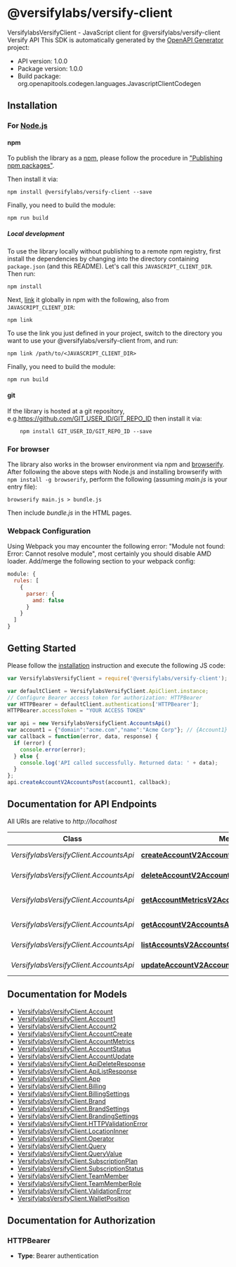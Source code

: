 # @versifylabs/versify-client

VersifylabsVersifyClient - JavaScript client for @versifylabs/versify-client
Versify API
This SDK is automatically generated by the [OpenAPI Generator](https://openapi-generator.tech) project:

- API version: 1.0.0
- Package version: 1.0.0
- Build package: org.openapitools.codegen.languages.JavascriptClientCodegen

## Installation

### For [Node.js](https://nodejs.org/)

#### npm

To publish the library as a [npm](https://www.npmjs.com/), please follow the procedure in ["Publishing npm packages"](https://docs.npmjs.com/getting-started/publishing-npm-packages).

Then install it via:

```shell
npm install @versifylabs/versify-client --save
```

Finally, you need to build the module:

```shell
npm run build
```

##### Local development

To use the library locally without publishing to a remote npm registry, first install the dependencies by changing into the directory containing `package.json` (and this README). Let's call this `JAVASCRIPT_CLIENT_DIR`. Then run:

```shell
npm install
```

Next, [link](https://docs.npmjs.com/cli/link) it globally in npm with the following, also from `JAVASCRIPT_CLIENT_DIR`:

```shell
npm link
```

To use the link you just defined in your project, switch to the directory you want to use your @versifylabs/versify-client from, and run:

```shell
npm link /path/to/<JAVASCRIPT_CLIENT_DIR>
```

Finally, you need to build the module:

```shell
npm run build
```

#### git

If the library is hosted at a git repository, e.g.https://github.com/GIT_USER_ID/GIT_REPO_ID
then install it via:

```shell
    npm install GIT_USER_ID/GIT_REPO_ID --save
```

### For browser

The library also works in the browser environment via npm and [browserify](http://browserify.org/). After following
the above steps with Node.js and installing browserify with `npm install -g browserify`,
perform the following (assuming *main.js* is your entry file):

```shell
browserify main.js > bundle.js
```

Then include *bundle.js* in the HTML pages.

### Webpack Configuration

Using Webpack you may encounter the following error: "Module not found: Error:
Cannot resolve module", most certainly you should disable AMD loader. Add/merge
the following section to your webpack config:

```javascript
module: {
  rules: [
    {
      parser: {
        amd: false
      }
    }
  ]
}
```

## Getting Started

Please follow the [installation](#installation) instruction and execute the following JS code:

```javascript
var VersifylabsVersifyClient = require('@versifylabs/versify-client');

var defaultClient = VersifylabsVersifyClient.ApiClient.instance;
// Configure Bearer access token for authorization: HTTPBearer
var HTTPBearer = defaultClient.authentications['HTTPBearer'];
HTTPBearer.accessToken = "YOUR ACCESS TOKEN"

var api = new VersifylabsVersifyClient.AccountsApi()
var account1 = {"domain":"acme.com","name":"Acme Corp"}; // {Account1} 
var callback = function(error, data, response) {
  if (error) {
    console.error(error);
  } else {
    console.log('API called successfully. Returned data: ' + data);
  }
};
api.createAccountV2AccountsPost(account1, callback);

```

## Documentation for API Endpoints

All URIs are relative to *http://localhost*

Class | Method | HTTP request | Description
------------ | ------------- | ------------- | -------------
*VersifylabsVersifyClient.AccountsApi* | [**createAccountV2AccountsPost**](docs/AccountsApi.md#createAccountV2AccountsPost) | **POST** /v2/accounts | Create an account
*VersifylabsVersifyClient.AccountsApi* | [**deleteAccountV2AccountsAccountIdDelete**](docs/AccountsApi.md#deleteAccountV2AccountsAccountIdDelete) | **DELETE** /v2/accounts/{account_id} | Delete an account
*VersifylabsVersifyClient.AccountsApi* | [**getAccountMetricsV2AccountsAccountIdMetricsGet**](docs/AccountsApi.md#getAccountMetricsV2AccountsAccountIdMetricsGet) | **GET** /v2/accounts/{account_id}/metrics | Get account metrics
*VersifylabsVersifyClient.AccountsApi* | [**getAccountV2AccountsAccountIdGet**](docs/AccountsApi.md#getAccountV2AccountsAccountIdGet) | **GET** /v2/accounts/{account_id} | Get an account
*VersifylabsVersifyClient.AccountsApi* | [**listAccountsV2AccountsGet**](docs/AccountsApi.md#listAccountsV2AccountsGet) | **GET** /v2/accounts | List accounts
*VersifylabsVersifyClient.AccountsApi* | [**updateAccountV2AccountsAccountIdPut**](docs/AccountsApi.md#updateAccountV2AccountsAccountIdPut) | **PUT** /v2/accounts/{account_id} | Update an account


## Documentation for Models

 - [VersifylabsVersifyClient.Account](docs/Account.md)
 - [VersifylabsVersifyClient.Account1](docs/Account1.md)
 - [VersifylabsVersifyClient.Account2](docs/Account2.md)
 - [VersifylabsVersifyClient.AccountCreate](docs/AccountCreate.md)
 - [VersifylabsVersifyClient.AccountMetrics](docs/AccountMetrics.md)
 - [VersifylabsVersifyClient.AccountStatus](docs/AccountStatus.md)
 - [VersifylabsVersifyClient.AccountUpdate](docs/AccountUpdate.md)
 - [VersifylabsVersifyClient.ApiDeleteResponse](docs/ApiDeleteResponse.md)
 - [VersifylabsVersifyClient.ApiListResponse](docs/ApiListResponse.md)
 - [VersifylabsVersifyClient.App](docs/App.md)
 - [VersifylabsVersifyClient.Billing](docs/Billing.md)
 - [VersifylabsVersifyClient.BillingSettings](docs/BillingSettings.md)
 - [VersifylabsVersifyClient.Brand](docs/Brand.md)
 - [VersifylabsVersifyClient.BrandSettings](docs/BrandSettings.md)
 - [VersifylabsVersifyClient.BrandingSettings](docs/BrandingSettings.md)
 - [VersifylabsVersifyClient.HTTPValidationError](docs/HTTPValidationError.md)
 - [VersifylabsVersifyClient.LocationInner](docs/LocationInner.md)
 - [VersifylabsVersifyClient.Operator](docs/Operator.md)
 - [VersifylabsVersifyClient.Query](docs/Query.md)
 - [VersifylabsVersifyClient.QueryValue](docs/QueryValue.md)
 - [VersifylabsVersifyClient.SubscriptionPlan](docs/SubscriptionPlan.md)
 - [VersifylabsVersifyClient.SubscriptionStatus](docs/SubscriptionStatus.md)
 - [VersifylabsVersifyClient.TeamMember](docs/TeamMember.md)
 - [VersifylabsVersifyClient.TeamMemberRole](docs/TeamMemberRole.md)
 - [VersifylabsVersifyClient.ValidationError](docs/ValidationError.md)
 - [VersifylabsVersifyClient.WalletPosition](docs/WalletPosition.md)


## Documentation for Authorization



### HTTPBearer

- **Type**: Bearer authentication

